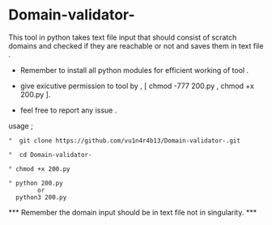 # Domain-validator-

This tool in python takes text file input that should consist of scratch domains and checked if they are reachable or not and saves them in text file .

* Remember to install all python modules for efficient working of tool .

* give exicutive permission to tool by , [ chmod -777 200.py , chmod +x 200.py ]. 

* feel free to report any issue . 

usage ; 
    
    °  git clone https://github.com/vu1n4r4b13/Domain-validator-.git
       
    °  cd Domain-validator-
    
    ° chmod +x 200.py
    
    ° python 200.py
            or
      python3 200.py


***   Remember the domain input should be in text file not in singularity.   ***

